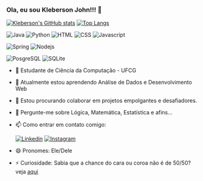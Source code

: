 ### Ola, eu sou Kleberson John!!! 👋

<!--
**KlebersonMariaCC/KlebersonMariaCC** is a ✨ _special_ ✨ repository because its `README.md` (this file) appears on your GitHub profile.

Here are some ideas to get you started:

- 🔭 I’m currently working on ...
- 🌱 I’m currently learning ...
- 👯 I’m looking to collaborate on ...
- 🤔 I’m looking for help with ...
- 💬 Ask me about ...
- 📫 How to reach me: ...
- 😄 Pronouns: ...
- ⚡ Fun fact: ...
-->
[![Kleberson's GitHub stats](https://github-readme-stats.vercel.app/api?username=KlebersonMariaCC&count_private=true&theme=transparent)](https://github.com/anuraghazra/github-readme-stats)
[![Top Langs](https://github-readme-stats.vercel.app/api/top-langs/?username=KlebersonMariaCC&theme=transparent&layout=compact)](https://github.com/anuraghazra/github-readme-stats)

![Java](https://img.shields.io/badge/Java-ED8B00?style=for-the-badge&logo=openjdk&logoColor=white)
![Python](https://img.shields.io/badge/Python-14354C?style=for-the-badge&logo=python&logoColor=white)
![HTML](https://img.shields.io/badge/HTML-239120?style=for-the-badge&logo=html5&logoColor=white)
![CSS](https://img.shields.io/badge/CSS-239120?&style=for-the-badge&logo=css3&logoColor=white)
![Javascript](https://img.shields.io/badge/JavaScript-F7DF1E?style=for-the-badge&logo=JavaScript&logoColor=white)

![Spring](https://img.shields.io/badge/Spring-6DB33F?style=for-the-badge&logo=spring&logoColor=white)
![Nodejs](https://img.shields.io/badge/Node.js-43853D?style=for-the-badge&logo=node.js&logoColor=white)

![PosgreSQL](https://img.shields.io/badge/PostgreSQL-316192?style=for-the-badge&logo=postgresql&logoColor=white)
![SQLite](https://img.shields.io/badge/SQLite-07405E?style=for-the-badge&logo=sqlite&logoColor=white)

- 🔭 Estudante de Ciência da Computação - UFCG
- 🌱 Atualmente estou aprendendo Análise de Dados e Desenvolvimento Web
- 👯 Estou procurando colaborar em projetos empolgantes e desafiadores.
- 💬 Pergunte-me sobre Lógica, Matemática, Estatística e afins...
  
- 📫 Como entrar em contato comigo:

  [![Linkedin](https://img.shields.io/badge/LinkedIn-0077B5?style=for-the-badge&logo=linkedin&logoColor=white)](https://linkedin.com/in/kleberson-john/)
  [![Instagram](https://img.shields.io/badge/Instagram-E4405F?style=for-the-badge&logo=instagram&logoColor=white)](https://instagram.com/klebersonjohn)
  
- 😄 Pronomes: Ele/Dele
- ⚡ Curiosidade: Sabia que a chance do cara ou coroa não é de 50/50? veja [aqui](https://web.archive.org/web/20111012112313/http://comptop.stanford.edu/u/preprints/heads.pdf)

